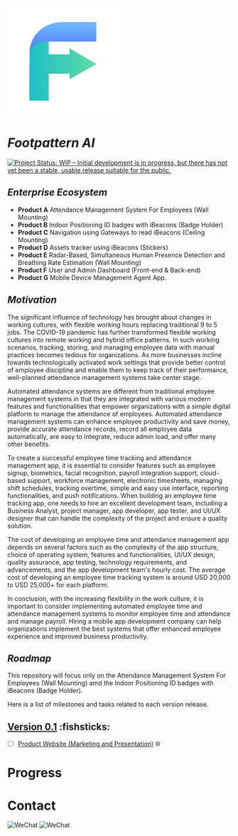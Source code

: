 
![Logo](./press-kit/logo.png)
# _Footpattern AI_

[![Project Status: WIP – Initial development is in progress, but there has not yet been a stable, usable release suitable for the public.](https://www.repostatus.org/badges/latest/wip.svg)](https://www.repostatus.org/#wip)

## _Enterprise Ecosystem_

* **Product A** Attendance Management System For Employees (Wall Mounting)
* **Product B** Indoor Positioning ID badges with iBeacons (Badge Holder)
* **Product C** Navigation using Gateways to read iBeacons (Ceiling Mounting)
* **Product D** Assets tracker using iBeacons (Stickers)
* **Product E** Radar-Based, Simultaneous Human Presence Detection and Breathing Rate Estimation (Wall Mounting)
* **Product F** User and Admin Dashboard (Front-end & Back-end)
* **Product G** Mobile Device Management Agent App.

## _Motivation_

The significant influence of technology has brought about changes in working cultures, with flexible working hours replacing traditional 9 to 5 jobs. The COVID-19 pandemic has further transformed flexible working cultures into remote working and hybrid office patterns. In such working scenarios, tracking, storing, and managing employee data with manual practices becomes tedious for organizations. As more businesses incline towards technologically activated work settings that provide better control of employee discipline and enable them to keep track of their performance, well-planned attendance management systems take center stage.

Automated attendance systems are different from traditional employee management systems in that they are integrated with various modern features and functionalities that empower organizations with a simple digital platform to manage the attendance of employees. Automated attendance management systems can enhance employee productivity and save money, provide accurate attendance records, record all employee data automatically, are easy to integrate, reduce admin load, and offer many other benefits.

To create a successful employee time tracking and attendance management app, it is essential to consider features such as employee signup, biometrics, facial recognition, payroll integration support, cloud-based support, workforce management, electronic timesheets, managing shift schedules, tracking overtime, simple and easy use interface, reporting functionalities, and push notifications. When building an employee time tracking app, one needs to hire an excellent development team, including a Business Analyst, project manager, app developer, app tester, and UI/UX designer that can handle the complexity of the project and ensure a quality solution.

The cost of developing an employee time and attendance management app depends on several factors such as the complexity of the app structure, choice of operating system, features and functionalities, UI/UX design, quality assurance, app testing, technology requirements, and advancements, and the app development team's hourly cost. The average cost of developing an employee time tracking system is around USD 20,000 to USD 25,000+ for each platform.

In conclusion, with the increasing flexibility in the work culture, it is important to consider implementing automated employee time and attendance management systems to monitor employee time and attendance and manage payroll. Hiring a mobile app development company can help organizations implement the best systems that offer enhanced employee experience and improved business productivity.

## _Roadmap_

This repository will focus only on the Attendance Management System For Employees (Wall Mounting) amd the Indoor Positioning ID badges with iBeacons (Badge Holder).

Here is a list of milestones and tasks related to each version release.

## [Version 0.1](https://github.com/ajsb85/footpattern.ai/milestone/1) :fishsticks:

- [ ] [Product Website (Marketing and Presentation)](https://github.com/ajsb85/footpattern.ai/issues/1) :globe_with_meridians: 

# Progress

# Contact

![WeChat](https://raw.githubusercontent.com/ajsb85/vane.ai/main/press/contact-dark.png#gh-dark-mode-only)
![WeChat](https://raw.githubusercontent.com/ajsb85/vane.ai/main/press/contact-light.png#gh-light-mode-only)

<!-- 
### Attendance Management System For Employees

#### Human body induction awakening of advertising screen
People automatically turn it on, no one automatically sleeps and saves electricity, and information delivery is more accurate and efficient.
### _Need_
1. Monitoring of people in confined and risky environments.
2. Size of industrial facilities with a single control centre.

### _Solution_
* Implementation of Footpattern AI,  checking of own security equipment and performing work in defined or hazardous areas.
* Human assets monitoring panel to ensure safety.
* Solution with communication and man down devices.
-->